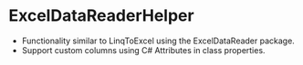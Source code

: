 # ExcelDataReaderHelper

- Functionality similar to LinqToExcel using the ExcelDataReader package.
- Support custom columns using C# Attributes in class properties.
